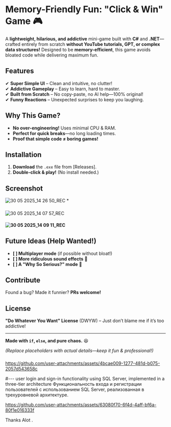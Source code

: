 # **Memory-Friendly Fun: "Click & Win" Game** 🎮  

A **lightweight, hilarious, and addictive** mini-game built with **C#** and **.NET**—crafted entirely from scratch **without YouTube tutorials, GPT, or complex data structures!** Designed to be **memory-efficient**, this game avoids bloated code while delivering maximum fun.  

## **Features**  
✔ **Super Simple UI** – Clean and intuitive, no clutter!  
✔ **Addictive Gameplay** – Easy to learn, hard to master.  
✔ **Built from Scratch** – No copy-paste, no AI help—100% original!  
✔ **Funny Reactions** – Unexpected surprises to keep you laughing.  

## **Why This Game?**  
- **No over-engineering!** Uses minimal CPU & RAM.  
- **Perfect for quick breaks**—no long loading times.  
- **Proof that simple code ≠ boring games!**  

## **Installation**  
1. **Download** the `.exe` file from [Releases].  
2. **Double-click & play!** (No install needed.)  

## **Screenshot**  
 ![30 05 2025_14 26 50_REC](https://github.com/user-attachments/assets/233e0066-f3f1-48ca-9170-8bc74578f4a6)
*  
###

![30 05 2025_14 07 57_REC](https://github.com/user-attachments/assets/5b30679f-aabc-43e1-bc49-c43daa6e40ff)

#### ![30 05 2025_14 09 11_REC](https://github.com/user-attachments/assets/4e16a956-f94f-4941-b6e5-395a285ba564)


## **Future Ideas (Help Wanted!)**  
- **[ ] Multiplayer mode** (if possible without bloat!)  
- **[ ] More ridiculous sound effects** 🎵  
- **[ ] A "Why So Serious?" mode** 🤡  

## **Contribute**  
Found a bug? Made it funnier? **PRs welcome!**  

## **License**  
**"Do Whatever You Want" License** (DWYW) – Just don’t blame me if it’s too addictive!  

---  
**Made with `if`, `else`, and pure chaos.** 😆  

*(Replace placeholders with actual details—keep it fun & professional!)*

###
https://github.com/user-attachments/assets/4bcae009-1277-481d-b075-2057d543658c

#---
user login and sign-in functionality using SQL Server, implemented in 
a three-tier architecture Функциональность входа и регистрации пользователей с использованием SQL Server, реализованная в трехуровневой архитектуре.

https://github.com/user-attachments/assets/63080f70-6f4d-4aff-bf6a-80f1e016333f





Thanks Alot .
